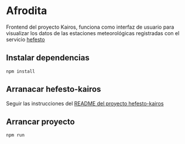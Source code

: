 # Afrodita

Frontend del proyecto Kairos, funciona como interfaz de usuario para visualizar los datos de las estaciones meteorológicas registradas con el servicio [hefesto](https://github.com/arensis/hefesto)

## Instalar dependencias

```console
npm install
```

## Arranacar hefesto-kairos

Seguir las instrucciones del [README del proyecto hefesto-kairos](https://github.com/arensis/hefesto#readme)

## Arrancar proyecto

```console
npm run
```
